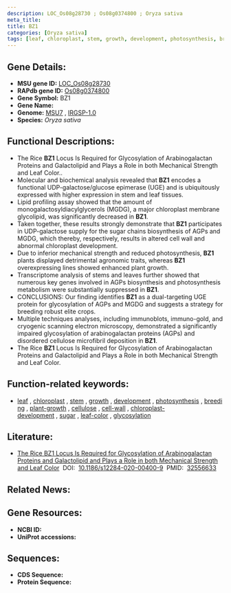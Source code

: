 ```yaml
---
description: LOC_Os08g28730 ; Os08g0374800 ; Oryza sativa
meta_title:
title: BZ1
categories: [Oryza sativa]
tags: [leaf, chloroplast, stem, growth, development, photosynthesis, breeding, plant growth, cellulose, cell wall, chloroplast development, sugar, leaf color, glycosylation]
---
```


## Gene Details:
- **MSU gene ID:** [LOC_Os08g28730](http://rice.uga.edu/cgi-bin/ORF_infopage.cgi?orf=LOC_Os08g28730)  
- **RAPdb gene ID:** [Os08g0374800](https://rapdb.dna.affrc.go.jp/locus/?name=Os08g0374800)  
- **Gene Symbol:** BZ1
- **Gene Name:**
- **Genome:**  [MSU7](http://rice.uga.edu/)&nbsp;,&nbsp;[IRGSP-1.0](https://rapdb.dna.affrc.go.jp/download/irgsp1.html)
- **Species:** *Oryza sativa*

## Functional Descriptions:
   - The Rice **BZ1** Locus Is Required for Glycosylation of Arabinogalactan Proteins and  Galactolipid and Plays a Role in both Mechanical Strength and Leaf Color..
   - Molecular and biochemical analysis revealed that **BZ1** encodes a functional UDP-galactose/glucose epimerase (UGE) and is ubiquitously expressed with higher expression in stem and leaf tissues.
   - Lipid profiling assay showed that the amount of monogalactosyldiacylglycerols (MGDG), a major chloroplast membrane glycolipid, was significantly decreased in **BZ1**.
   - Taken together, these results strongly demonstrate that **BZ1** participates in UDP-galactose supply for the sugar chains biosynthesis of AGPs and MGDG, which thereby, respectively, results in altered cell wall and abnormal chloroplast development.
   - Due to inferior mechanical strength and reduced photosynthesis, **BZ1** plants displayed detrimental agronomic traits, whereas **BZ1** overexpressing lines showed enhanced plant growth.
   - Transcriptome analysis of stems and leaves further showed that numerous key genes involved in AGPs biosynthesis and photosynthesis metabolism were substantially suppressed in **BZ1**.
   - CONCLUSIONS: Our finding identifies **BZ1** as a dual-targeting UGE protein for glycosylation of AGPs and MGDG and suggests a strategy for breeding robust elite  crops.
   - Multiple techniques analyses, including immunoblots, immuno-gold, and cryogenic scanning electron microscopy, demonstrated a significantly impaired glycosylation of arabinogalactan proteins (AGPs) and disordered cellulose microfibril deposition in **BZ1**.
   - The Rice **BZ1** Locus Is Required for Glycosylation of Arabinogalactan Proteins and Galactolipid and Plays a Role in both Mechanical Strength and Leaf Color.

## Function-related keywords:
   - [leaf](/tags/leaf/)&nbsp;,&nbsp;[chloroplast](/tags/chloroplast/)&nbsp;,&nbsp;[stem](/tags/stem/)&nbsp;,&nbsp;[growth](/tags/growth/)&nbsp;,&nbsp;[development](/tags/development/)&nbsp;,&nbsp;[photosynthesis](/tags/photosynthesis/)&nbsp;,&nbsp;[breeding](/tags/breeding/)&nbsp;,&nbsp;[plant-growth](/tags/plant-growth/)&nbsp;,&nbsp;[cellulose](/tags/cellulose/)&nbsp;,&nbsp;[cell-wall](/tags/cell-wall/)&nbsp;,&nbsp;[chloroplast-development](/tags/chloroplast-development/)&nbsp;,&nbsp;[sugar](/tags/sugar/)&nbsp;,&nbsp;[leaf-color](/tags/leaf-color/)&nbsp;,&nbsp;[glycosylation](/tags/glycosylation/)

## Literature:
   - [The Rice BZ1 Locus Is Required for Glycosylation of Arabinogalactan Proteins and Galactolipid and Plays a Role in both Mechanical Strength and Leaf Color](https://www.doi.org/10.1186/s12284-020-00400-9)&nbsp;&nbsp;DOI:&nbsp;&nbsp;[10.1186/s12284-020-00400-9](https://www.doi.org/10.1186/s12284-020-00400-9)&nbsp;&nbsp;PMID:&nbsp;&nbsp;[32556633](https://pubmed.ncbi.nlm.nih.gov/32556633/)

## Related News:

## Gene Resources:
- **NCBI ID:**  []()
- **UniProt accessions:** [](https://www.uniprot.org/uniprotkb//entry)

## Sequences:
- **CDS Sequence:**
- **Protein Sequence:**
